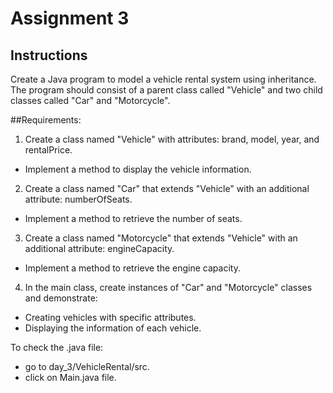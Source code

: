 # Assignment 3

## Instructions

Create a Java program to model a vehicle rental system using inheritance. The program should consist of a parent class called "Vehicle" and two child classes called "Car" and "Motorcycle".

##Requirements:
1. Create a class named "Vehicle" with attributes: brand, model, year, and rentalPrice.
- Implement a method to display the vehicle information.

2. Create a class named "Car" that extends "Vehicle" with an additional attribute: numberOfSeats.
- Implement a method to retrieve the number of seats.

3. Create a class named "Motorcycle" that extends "Vehicle" with an additional attribute: engineCapacity.
- Implement a method to retrieve the engine capacity.

4. In the main class, create instances of "Car" and "Motorcycle" classes and demonstrate:
- Creating vehicles with specific attributes.
- Displaying the information of each vehicle.

To check the .java file:
* go to day_3/VehicleRental/src.
* click on Main.java file.
